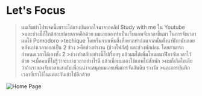 # Let's Focus

>ผมเริ่มทำโปรเจคนี้เพราะได้แรงบันดาลใจมาจากคลิป Study with me ใน Youtube >และช่วงนี้ก็ใกล้สอบปลายภาคอีกด้วย ผมเลยลองทำเป็นเว็บแอพจับเวลาขึ้นมา ในการจับเวลาผมใช้ Pomodoro >techique โดยเริ่มจากเพิ่มสิ่งที่อยากทำก่อนจากนั้นตั้งนาฬิกานับถอยหลังแบ่งเวลาออกเป็น 2 ช่วง >คือช่วงทำงาน (ช่วงโฟกัส) และช่วงพักผ่อน โดยสามารถกำหนดเวลาได้เองทั้ง 2 >ช่วงทำสลับอย่างนี้ไปเรื่อยๆ แล้วผมได้เพิ่มโหมดนาฬิกาจับเวลาไว้ด้วย >เผื่อคนที่ไม่รู้ว่าจะแบ่งเวลาอย่างไรดี แล้วเมื่อผมลองใช้แอพไปสักพัก >ผมก็เกิดไอเดียว่าถ้าเราลองจับเวลาแข่งกับเพื่อนน่าจะสนุกผมเลยเพิ่มการจัดอันดีบ รางวัล >และการบันทึกเวลาที่เราใช้ในแต่ละวันเข้าไปอีกด้วย

![Home Page](https://github.com/SornchaiTheDev/LetsFocus/blob/main/assets/Home.gif)

